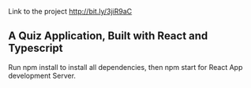 Link to the project http://bit.ly/3jiR9aC

## A Quiz Application, Built with React and Typescript

Run npm install to install all dependencies, then npm start for React App development Server.
